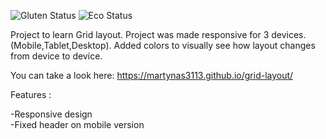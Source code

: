 ![Gluten Status](https://img.shields.io/badge/Gluten-Free-green.svg)
![Eco Status](https://img.shields.io/badge/ECO-Friendly-green.svg)<br>

Project to learn Grid layout. Project was made responsive for 3 devices. (Mobile,Tablet,Desktop). Added colors to visually see how layout changes from device to device. <br>

You can take a look here: https://martynas3113.github.io/grid-layout/

Features :

-Responsive design <br>
-Fixed header on mobile version
